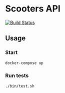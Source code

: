 # Scooters API
[![Build
Status](https://travis-ci.org/dreyacosta/scooters-api.svg?branch=master)](https://travis-ci.org/dreyacosta/scooters-api)

## Usage

### Start
```bash
docker-compose up
```

### Run tests
```bash
./bin/test.sh
```
